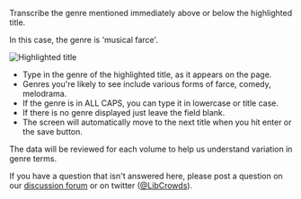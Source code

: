 Transcribe the genre mentioned immediately above or below the highlighted title.

In this case, the genre is 'musical farce'.

![Highlighted title](https://cdn.rawgit.com/LibCrowds/project-playbills/6fd4ce26/assets/genre_snippet.png)

- Type in the genre of the highlighted title, as it appears on the page.
- Genres you're likely to see include various forms of farce, comedy, melodrama. 
- If the genre is in ALL CAPS, you can type it in lowercase or title case.
- If there is no genre displayed just leave the field blank.
- The screen will automatically move to the next title when you hit enter or the save button.

The data will be reviewed for each volume to help us understand variation in genre terms. 

If you have a question that isn't answered here, please post a question on our [discussion forum](https://community.libcrowds.com/) or on twitter ([@LibCrowds](https://twitter.com/libcrowds)). 
